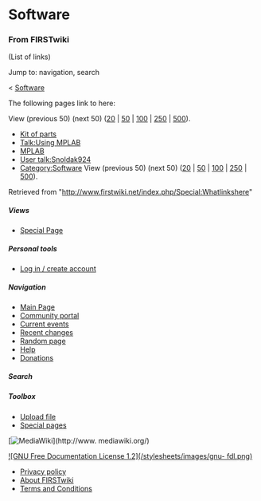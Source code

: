 # Software

### From FIRSTwiki

(List of links)

Jump to: navigation, search

&lt; [Software](/index.php?title=Software&redirect=no "Software" )  

The following pages link to here:

View (previous 50) (next 50)
([20](/index.php?title=Special:Whatlinkshere/Software&limit=20&from=0
"Special:Whatlinkshere/Software" ) |
[50](/index.php?title=Special:Whatlinkshere/Software&limit=50&from=0
"Special:Whatlinkshere/Software" ) |
[100](/index.php?title=Special:Whatlinkshere/Software&limit=100&from=0
"Special:Whatlinkshere/Software" ) |
[250](/index.php?title=Special:Whatlinkshere/Software&limit=250&from=0
"Special:Whatlinkshere/Software" ) |
[500](/index.php?title=Special:Whatlinkshere/Software&limit=500&from=0
"Special:Whatlinkshere/Software" )).

  * [Kit of parts](/index.php/Kit_of_parts "Kit of parts" )
  * [Talk:Using MPLAB](/index.php/Talk:Using_MPLAB "Talk:Using MPLAB" )
  * [MPLAB](/index.php/MPLAB "MPLAB" )
  * [User talk:Snoldak924](/index.php/User_talk:Snoldak924 "User talk:Snoldak924" )
  * [Category:Software](/index.php/Category:Software "Category:Software" )
View (previous 50) (next 50)
([20](/index.php?title=Special:Whatlinkshere/Software&limit=20&from=0
"Special:Whatlinkshere/Software" ) |
[50](/index.php?title=Special:Whatlinkshere/Software&limit=50&from=0
"Special:Whatlinkshere/Software" ) |
[100](/index.php?title=Special:Whatlinkshere/Software&limit=100&from=0
"Special:Whatlinkshere/Software" ) |
[250](/index.php?title=Special:Whatlinkshere/Software&limit=250&from=0
"Special:Whatlinkshere/Software" ) |
[500](/index.php?title=Special:Whatlinkshere/Software&limit=500&from=0
"Special:Whatlinkshere/Software" )).

Retrieved from "<http://www.firstwiki.net/index.php/Special:Whatlinkshere>"

##### Views

  * [Special Page](/index.php/Special:Whatlinkshere/Software)

##### Personal tools

  * [Log in / create account](/index.php?title=Special:Userlogin&returnto=Special:Whatlinkshere)

[](/index.php/Main_Page "Main Page" )

##### Navigation

  * [Main Page](/index.php/Main_Page)
  * [Community portal](/index.php/FIRSTwiki:Community_portal)
  * [Current events](/index.php/Current_events)
  * [Recent changes](/index.php/Special:Recentchanges)
  * [Random page](/index.php/Special:Random)
  * [Help](/index.php/Help:Contents)
  * [Donations](/index.php/FIRSTwiki:Site_support)

##### Search



##### Toolbox

  * [Upload file](/index.php/Special:Upload)
  * [Special pages](/index.php/Special:Specialpages)

[![MediaWiki](/skins/common/images/poweredby_mediawiki_88x31.png)](http://www.
mediawiki.org/)

[![GNU Free Documentation License 1.2](/stylesheets/images/gnu-
fdl.png)](http://www.gnu.org/copyleft/fdl.html)

  * [Privacy policy](/index.php/FIRSTwiki:Privacy_policy "FIRSTwiki:Privacy policy" )
  * [About FIRSTwiki](/index.php/FIRSTwiki:About "FIRSTwiki:About" )
  * [Terms and Conditions](/index.php/FIRSTwiki:Terms_and_conditions "FIRSTwiki:Terms and conditions" )

